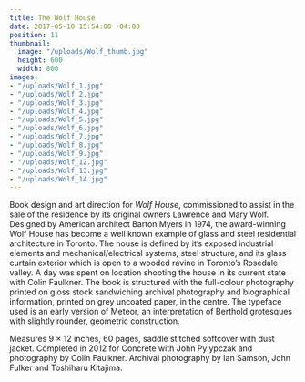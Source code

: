 ```yaml
---
title: The Wolf House
date: 2017-05-10 15:54:00 -04:00
position: 11
thumbnail:
  image: "/uploads/Wolf_thumb.jpg"
  height: 600
  width: 800
images:
- "/uploads/Wolf_1.jpg"
- "/uploads/Wolf_2.jpg"
- "/uploads/Wolf_3.jpg"
- "/uploads/Wolf_4.jpg"
- "/uploads/Wolf_5.jpg"
- "/uploads/Wolf_6.jpg"
- "/uploads/Wolf_7.jpg"
- "/uploads/Wolf_8.jpg"
- "/uploads/Wolf_9.jpg"
- "/uploads/Wolf_12.jpg"
- "/uploads/Wolf_13.jpg"
- "/uploads/Wolf_14.jpg"
---
```


Book design and art direction for *Wolf House*, commissioned to assist in the sale of the residence by its original owners Lawrence and Mary Wolf. Designed by American architect Barton Myers in 1974, the award-winning Wolf House has become a well known example of glass and steel residential architecture in Toronto. The house is defined by it’s exposed industrial elements and mechanical/electrical systems, steel structure, and its glass curtain exterior which is open to a wooded ravine in Toronto’s Rosedale valley. A day was spent on location shooting the house in its current state with Colin Faulkner. The book is structured with the full-colour photography printed on gloss stock sandwiching archival photography and biographical information, printed on grey uncoated paper, in the centre. The typeface used is an early version of Meteor, an interpretation of Berthold grotesques with slightly rounder, geometric construction.

Measures 9 × 12 inches, 60 pages, saddle stitched softcover with dust jacket. Completed in 2012 for Concrete with John Pylypczak and photography by Colin Faulkner. Archival photography by Ian Samson, John Fulker and Toshiharu Kitajima.